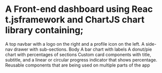 
# A Front-end dashboard using Reac t.jsframework and ChartJS chart library containing;
A top navbar with a logo on the right and a profile icon on the left.
A side-nav drawer with sub-sections.
Body
A bar chart with labels
A donut/pie chart with percentages of sections
Custom card components with title, subtitle, and a linear or circular progress indicator that shows percentage.
Reusable components that are being used on multiple parts of the app


